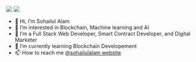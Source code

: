 <img src="https://i.imgur.com/RvpFpZm.png">
<img src="https://i.imgur.com/rzMUmlA.png">

- 👋 Hi, I’m Sohailul Alam
- 👀 I’m interested in Blockchain, Machine learning and AI
- 🌱 I’m a Full Stack Web Developer, Smart Contract Developer, and Digital Marketer
- 🌱 I’m currently learning Blockchain Developement
- 📫 How to reach me <a href="https://sohailulalam.blogspot.com">@sohailulalam website</a>

<!---
Sohailul/Sohailul is a ✨ special ✨ repository because its `README.md` (this file) appears on your GitHub profile.
You can click the Preview link to take a look at your changes.
--->
